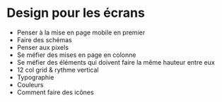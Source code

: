 # Design pour les écrans

- Penser à la mise en page mobile en premier
- Faire des schémas
- Penser aux pixels
- Se méfier des mises en page en colonne
- Se méfier des éléments qui doivent faire la même hauteur entre eux
- 12 col grid & rythme vertical
- Typographie
- Couleurs
- Comment faire des icônes
